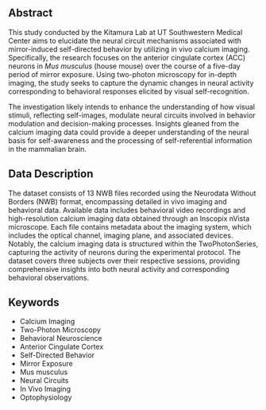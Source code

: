 ## Abstract

This study conducted by the Kitamura Lab at UT Southwestern Medical Center aims to elucidate the neural circuit mechanisms associated with mirror-induced self-directed behavior by utilizing in vivo calcium imaging. Specifically, the research focuses on the anterior cingulate cortex (ACC) neurons in *Mus musculus* (house mouse) over the course of a five-day period of mirror exposure. Using two-photon microscopy for in-depth imaging, the study seeks to capture the dynamic changes in neural activity corresponding to behavioral responses elicited by visual self-recognition.

The investigation likely intends to enhance the understanding of how visual stimuli, reflecting self-images, modulate neural circuits involved in behavior modulation and decision-making processes. Insights gleaned from the calcium imaging data could provide a deeper understanding of the neural basis for self-awareness and the processing of self-referential information in the mammalian brain. 

## Data Description

The dataset consists of 13 NWB files recorded using the Neurodata Without Borders (NWB) format, encompassing detailed in vivo imaging and behavioral data. Available data includes behavioral video recordings and high-resolution calcium imaging data obtained through an Inscopix nVista microscope. Each file contains metadata about the imaging system, which includes the optical channel, imaging plane, and associated devices. Notably, the calcium imaging data is structured within the TwoPhotonSeries, capturing the activity of neurons during the experimental protocol. The dataset covers three subjects over their respective sessions, providing comprehensive insights into both neural activity and corresponding behavioral observations.

## Keywords

- Calcium Imaging  
- Two-Photon Microscopy  
- Behavioral Neuroscience  
- Anterior Cingulate Cortex  
- Self-Directed Behavior  
- Mirror Exposure  
- Mus musculus  
- Neural Circuits  
- In Vivo Imaging  
- Optophysiology